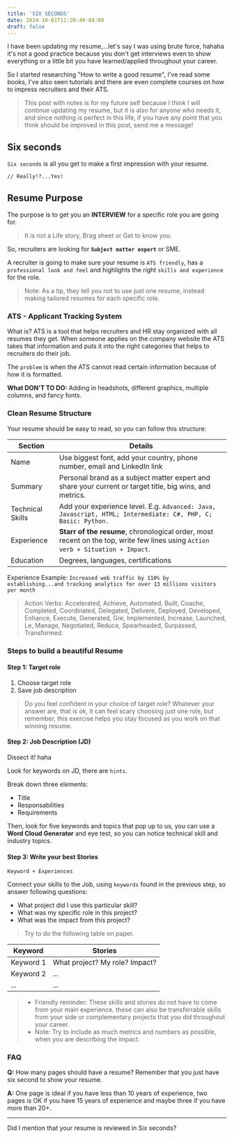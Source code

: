 ```yaml
---
title: 'SIX SECONDS'
date: 2024-10-01T11:20:49-04:00
draft: false
---
```


I have been updating my resume,...let's say I was using brute force, hahaha it's not a good practice because you don't get interviews even to show everything or a little bit you have learned/applied throughout your career.

So I started researching "How to write a good resume", I've read some books, I've also seen tutorials and there are even complete courses on how to impress recruiters and their ATS.

> This post with notes is for my future self because I think I will continue updating my resume, but it is also for anyone who needs it, and since nothing is perfect in this life, if you have any point that you think should be improved in this post, send me a message!

## Six seconds

`Six seconds` is all you get to make a first impression with your resume.

`// Really!?...Yes!`

## Resume Purpose

The purpose is to get you an **INTERVIEW** for a specific role you are going for.

> It is not a Life story, Brag sheet or Get to know you.

So, recruiters are looking for **`Subject matter expert`** or SME.

A recruiter is going to make sure your resume is `ATS friendly`, has a `professional look and feel` and highlights the right `skills and experience` for the role.

> Note: As a tip, they tell you not to use just one resume, instead making tailored resumes for each specific role.

### ATS - Applicant Tracking System

What is? ATS is a tool that helps recruiters and HR stay organized with all resumes they get. When someone applies on the company website the ATS takes that information and puts it into the right categories that helps to recruiters do their job.

The `problem` is when the ATS cannot read certain information because of how it is formatted.

**What DON'T TO DO:** Adding in headshots, different graphics, multiple columns, and fancy fonts.

### Clean Resume Structure

Your resume should be easy to read, so you can follow this structure:

| Section          | Details                                                                                                                         |
| ---------------- | ------------------------------------------------------------------------------------------------------------------------------- |
| Name             | Use biggest font, add your country, phone number, email and LinkedIn link                                                       |
| Summary          | Personal brand as a subject matter expert and share your current or target title, big wins, and metrics.                        |
| Technical Skills | Add your experience level. E.g. `Advanced: Java, Javascript, HTML; Intermediate: C#, PHP, C; Basic: Python.`                 |
| Experience       | **Starr of the resume**, chronological order, most recent on the top, write few lines using `Action verb + Situation + Impact`. |
| Education        | Degrees, languages, certifications                                                                                              |

Experience Example: `Increased web traffic by 110% by establishing...and tracking analytics for over 13 millions visitors per month`

> Action Verbs: Accelerated, Achieve, Automated, Built, Coache, Completed, Coordinated, Delegated, Delivere, Deployed,  Developed, Enhance, Execute, Generated, Gre, Implemented, Increase, Launched, Le, Manage, Negotiated, Reduce, Spearheaded, Surpassed, Transformed.

### Steps to build a beautiful Resume

#### Step 1: Target role

1. Choose target role
2. Save job description

> Do you feel confident in your choice of target role? Whatever your answer are, that is ok, it can feel scary choosing just one role, but remember, this exercise helps you stay focused as you work on that winning resume.

#### Step 2: Job Description (JD)

Dissect it! haha

Look for keywords on JD, there are `hints`.

Break down three elements:

- Title
- Responsabilities
- Requirements

Then, look for five keywords and topics that pop up to us, you can use a **Word Cloud Generator** and eye test, so you can notice technical skill and industry topics.

#### Step 3: Write your best Stories

`Keyword + Experiences`

Connect your skills to the Job, using `keywords` found in the previous step, so answer following questions:

- What project did I use this particular skill?
- What was my specific role in this project?
- What was the impact from this project?

> Try to do the following table on paper.

| Keyword   | Stories                        |
| --------- | ------------------------------ |
| Keyword 1 | What project? My role? Impact? |
| Keyword 2 | ...                            |
| ...       | ...                            |

> - Friendly reminder: These skills and stories do not have to come from your main experience. these can also be transferrable skills from your side or complementary projects that you did throughout your career.
> - Note: Try to include as much metrics and numbers as possible, when you are describing the impact.

### FAQ

**Q:** How many pages should have a resume? Remember that you just have six second to show your resume.

**A:** One page is ideal if you have less than 10 years of experience, two pages is OK if you have 15 years of experience and maybe three if you have more than 20+.

---
Did I mention that your resume is reviewed in Six seconds?
